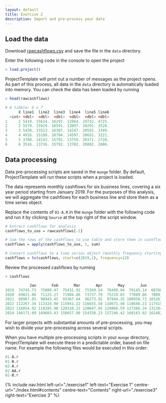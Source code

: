 ```yaml
---
layout: default
title: Exercise 2
description: Import and pre-process your data
---
```


## Load the data

Download [rawcashflows.csv](assets/rawcashflows.csv) and save the file in the `data` directory.

Enter the following code in the console to open the project

```R
> load.project()
```

ProjectTemplate will print out a number of messages as the project opens.  As part of this process, all data in the `data` directory is automatically loaded into memory.  You can check the data has been loaded by running

```R
> head(rawcashflows)

# A tibble: 6 x 7
      X line1  line2  line3  line4  line5 line6
  <int> <dbl>  <dbl>  <dbl>  <dbl>  <dbl> <dbl>
1     1 5419. 15614. 16292. 12964. 19732. 4725.
2     2 5579. 15929. 16591. 13897. 20291. 3520.
3     3 5450. 15523. 16307. 14247. 20555. 3349.
4     4 4916. 15189. 16794. 14597. 20652. 3221.
5     5 3708. 14143. 15792. 13759. 20371. 2728.
6     6 3516. 13726. 15792. 13702. 20802. 2606.
```

## Data processing

Data pre-processing scripts are saved in the `munge` folder.  By default, ProjectTemplate will run these scripts when a project is loaded.

The data represents monthly cashflows for six business lines, covering a six year period starting from January 2019.  For the purposes of this analysis, we will aggregate the cashflows for each business line and store them as a time series object.

Replace the contents of `01-A.R` in the `munge` folder with the following code and run it by clicking `Source` at the top right of the script window.

```R
# Extract cashflows for analysis
cashflows_to_use = rawcashflows[-1]

# Sum the rows of the cashflows_to_use table and store them in cashflows
cashflows = apply(cashflows_to_use, 1, sum)

# Convert cashflows to a time series object (monthly frequency starting 01/2019)
cashflows = ts(cashflows, start=c(2019,1), frequency=12)
```

Review the processed cashflows by running

```R
> cashflows

           Jan       Feb       Mar       Apr       May       Jun       Jul       Aug       Sep       Oct       Nov       Dec
2019  74745.73  75806.47  75431.92  75369.54  70499.94  70145.14  68768.38  69180.25  67806.93  67137.06  65975.45  67501.55
2020  69021.06  71125.27  71904.86  73737.79  75219.03  77089.06  78891.84  81858.21  84104.65  85313.66  86211.66  85504.44
2021  88967.93  90945.45  93367.84  96273.92  97944.35 100950.73 103267.23 104752.50 104971.76 106221.24 108087.61 110795.66
2022 112267.34 113324.90 115041.22 116655.58 118671.40 118646.21 117415.46 115567.68 115938.50 114935.11 114686.74 115052.86
2023 116854.92 118285.90 120318.21 120647.65 124066.59 127266.34 131204.09 134259.75 135086.55 137808.61 141751.25 143700.78
2024 146171.69 149603.43 150657.80 154338.23 157246.42 160183.02 162482.05 163495.04 164494.54 166231.03 166576.49 169832.96
```

For larger projects with substantial amounts of pre-processing, you may wish to divide your pre-processing across several scripts.

When you have multiple pre-processing scripts in your `munge` directory, ProjectTemplate will execute these in a predictable order, based on file name. For example the following files would be executed in this order:

```R
01-A.r
01-B.r
02-A.r
02-AA.r
02-B.r
```

{% include nav.html left-url="./exercise1" left-text="Exercise 1"
centre-url="./index.html#contents" centre-text="Contents"
right-url="./exercise3" right-text="Exercise 3" %}
